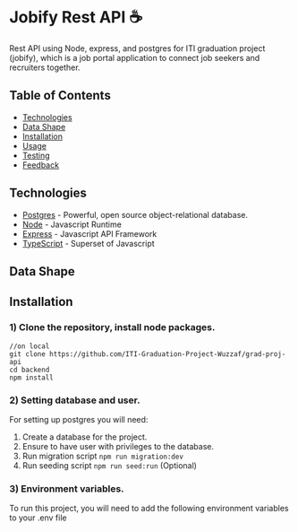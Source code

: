 # Jobify Rest API ☕

Rest API using Node, express, and postgres for ITI graduation project (jobify), which is a job portal application to connect job seekers and recruiters together.

## Table of Contents

- [Technologies](#technologies)
- [Data Shape](#data-shape)
- [Installation](#installation)
- [Usage](#usage)
- [Testing](#testing)
- [Feedback](#feedback)

## Technologies

- [Postgres](https://www.postgresql.org/) - Powerful, open source object-relational database.
- [Node](https://nodejs.org) - Javascript Runtime
- [Express](https://expressjs.com/) - Javascript API Framework
- [TypeScript](https://www.typescriptlang.org/) - Superset of Javascript

## Data Shape

## Installation

### 1) Clone the repository, install node packages.

``` 
//on local
git clone https://github.com/ITI-Graduation-Project-Wuzzaf/grad-proj-api
cd backend
npm install
```

### 2) Setting database and user. 
For setting up postgres you will need:

1. Create a database for the project.
2. Ensure to have user with privileges to the database.
3. Run migration script `npm run migration:dev`
4. Run seeding script `npm run seed:run` (Optional)

### 3) Environment variables.
To run this project, you will need to add the following environment variables to your .env file


